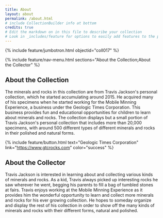 ```yaml
---
title: About
layout: about
permalink: /about.html
# include CollectionBuilder info at bottom
credits: true
# Edit the markdown on in this file to describe your collection
# Look in _includes/feature for options to easily add features to the page
---
```


{% include feature/jumbotron.html objectid="coll017" %}

{% include feature/nav-menu.html sections="About the Collection;About the Collector" %}

## About the Collection

The minerals and rocks in this collection are from Travis Jackson's personal collection, which he started accumulating around 2015. He acquired many of his specimens when he started working for the Mobile Minning Experience, a business under the Geologic Times Corporation. This business provides fun and educational opportunities for children to learn about minerals and rocks. The collection displays but a small portion of Travis Jackson's personal collection that includes more than 20,000 specimens, with around 500 different types of different minerals and rocks in their polished and natural forms.

{% include feature/button.html text="Geologic Times Corporation" link="https://www.gtcrocks.com" color="success" %}

## About the Collector

Travis Jackson is interested in learning about and collecting various kinds of minerals and rocks. As a kid, Travis always picked up interesting rocks he saw wherever he went, begging his parents to fill a bag of tumbled stones at fairs. Travis enjoys working at the Mobile Minning Experience as it provides him the wonderful opportunity to learn and collect more minerals and rocks for his ever growing collection. He hopes to someday organize and display the rest of his collection in order to show off the many kinds of minerals and rocks with their different forms, natural and polished. 


